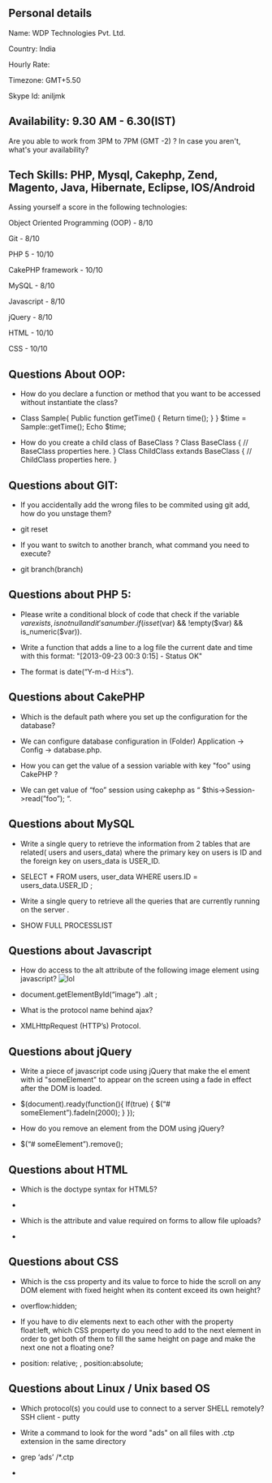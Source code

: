## Personal details

Name: WDP Technologies Pvt. Ltd.

Country: India

Hourly Rate: 

Timezone: GMT+5.50

Skype Id: aniljmk

## Availability: 9.30 AM - 6.30(IST)

Are you able to work from 3PM to 7PM (GMT -2) ? In case you aren't, what's your availability?
 
## Tech Skills: PHP, Mysql, Cakephp, Zend, Magento, Java, Hibernate, Eclipse, IOS/Android

Assing yourself a score in the following technologies:


Object Oriented Programming (OOP) - 8/10

Git -  8/10

PHP 5 - 10/10

CakePHP framework - 10/10

MySQL -  8/10

Javascript - 8/10

jQuery -  8/10

HTML - 10/10

CSS - 10/10

## Questions About OOP:

- How do you declare a function or method that you want to be accessed without instantiate the class?
- Class Sample{
	Public function getTime()
{
	Return time();
}
}
$time = Sample::getTime();
Echo $time;


- How do you create a child class of BaseClass ?
Class BaseClass {
	// BaseClass properties here. 
}
Class ChildClass extands BaseClass
{
	// ChildClass properties here.
}

 
## Questions about GIT:

- If you accidentally add the wrong files to be commited using git add, how do you unstage them?
- git reset <path>

- If you want to switch to another branch, what command you need to execute?
- git branch(branch)
 
## Questions about PHP 5:

- Please write a conditional block of code that check if the variable $var exists, is not null and it's a number.
if(isset($var) && !empty($var) && is_numeric($var)).

- Write a function that adds a line to a log file the current date and time with this format: "[2013-09-23 00:3 0:15] - Status OK"
- The format is date(“Y-m-d H:i:s”).

## Questions about CakePHP

- Which is the default path where you set up the configuration for the database?
- We can configure database configuration in (Folder) Application -> Config -> database.php.

- How you can get the value of a session variable with key "foo" using CakePHP ?
- We can get value of “foo” session using cakephp as “ $this->Session->read(”foo”); “.

## Questions about MySQL

- Write a single query to retrieve the information from 2 tables that are related( users and users_data) where the primary key on users is ID and the foreign key on users_data is USER_ID.
- SELECT * FROM users, user_data WHERE users.ID = users_data.USER_ID ;

- Write a single query to retrieve all the queries that are currently running on the server .
- SHOW FULL PROCESSLIST

## Questions about Javascript

- How do access to the alt attribute of the following image element using javascript? <img src='http://example.com/image.jpg' id='some_img' alt='lol' />
- document.getElementById(“image”) .alt ;

- What is the protocol name behind ajax?
- XMLHttpRequest  (HTTP’s) Protocol.

## Questions about jQuery

- Write a piece of javascript code using jQuery that make the el ement with id "someElement" to appear on the screen using a fade in effect after the DOM is loaded.
- $(document).ready(function(){
	If(true)
{
	$(“# someElement”).fadeIn(2000);
}
});


- How do you remove an element from the DOM using jQuery?
- $(“# someElement”).remove();
 
## Questions about HTML

- Which is the doctype syntax for HTML5?
- <!DOCTYPE html>

- Which is the attribute and value required on forms to allow file uploads?
- <form action=""  method="post"  enctype="multipart/form-data"></form>

## Questions about CSS

- Which is the css property and its value to force to hide the scroll on any DOM element with fixed height when its content exceed its own height?
- overflow:hidden;

- If you have to div elements next to each other with the property float:left, which CSS property do you need to add to the next element in order to get both of them to fill the same height on page and make the next one not a floating one?
- position: relative; , position:absolute; 

## Questions about Linux / Unix based OS

- Which protocol(s) you could use to connect to a server SHELL remotely?
SSH client - putty

- Write a command to look for the word "ads" on all files with .ctp extension in the same directory
- grep ‘ads’ /*.ctp
- 
